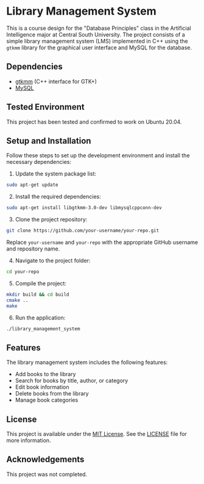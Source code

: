 # Library Management System
This is a course design for the "Database Principles" class in the Artificial Intelligence major at Central South University. The project consists of a simple library management system (LMS) implemented in C++ using the `gtkmm` library for the graphical user interface and MySQL for the database.


## Dependencies

- [gtkmm](https://www.gtkmm.org/en/) (C++ interface for GTK+)
- [MySQL](https://www.mysql.com/)

## Tested Environment

This project has been tested and confirmed to work on Ubuntu 20.04.

## Setup and Installation

Follow these steps to set up the development environment and install the necessary dependencies:

1. Update the system package list:

```bash
sudo apt-get update
```

2. Install the required dependencies:

```bash
sudo apt-get install libgtkmm-3.0-dev libmysqlcppconn-dev
```

3. Clone the project repository:

```bash
git clone https://github.com/your-username/your-repo.git
```

Replace `your-username` and `your-repo` with the appropriate GitHub username and repository name.

4. Navigate to the project folder:

```bash
cd your-repo
```

5. Compile the project:

```bash
mkdir build && cd build
cmake ..
make
```

6. Run the application:

```bash
./library_management_system
```

## Features

The library management system includes the following features:

- Add books to the library
- Search for books by title, author, or category
- Edit book information
- Delete books from the library
- Manage book categories

## License

This project is available under the [MIT License](https://opensource.org/licenses/MIT). See the [LICENSE](./LICENSE) file for more information.

## Acknowledgements

This project was not completed.